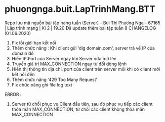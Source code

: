 # phuongnga.buit.LapTrinhMang.BTT
Repo lưu mã nguồn bài tập hàng tuần (Server) - Bùi Thị Phương Nga - 67165 | Lập trình mạng | Kì 2 | 19.20 
Đã update thêm bài tập tuần 8
CHANGELOG (01.06.2020)
1. Fix lỗi giới hạn kết nối 
2. Thêm chức năng : Khi client gửi 'dig domain.com', server trả về IP của domain đó 
3. Hiển IP:Port của Server ngay khi Server vừa mở lên 
4. Truyền giá trị MAX_CONNECTION ngay từ đối dòng lệnh
5. Hiển thị thông tin địa chỉ, port của client trên server mỗi khi có client mới kết nối đến
6. Thêm chức năng '429 Too Many Request'
7. Fix chức năng ghi file log text

ERROR : 
1. Server từ chối phục vụ Client đầu tiên, sau đó phục vụ tiếp các client thỏa mãn MAX_CONNECTION, từ chối các client không thỏa mãn MAX_CONNECTION 


